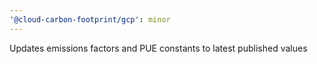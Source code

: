 ```yaml
---
'@cloud-carbon-footprint/gcp': minor
---
```


Updates emissions factors and PUE constants to latest published values
